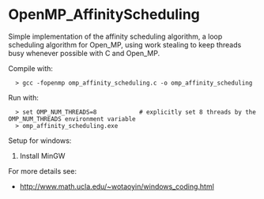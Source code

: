 # OpenMP_AffinityScheduling
Simple implementation of the affinity scheduling algorithm, a loop scheduling algorithm for Open_MP, using work stealing to keep threads busy whenever possible with C and Open_MP.

Compile with: 

      > gcc -fopenmp omp_affinity_scheduling.c -o omp_affinity_scheduling

Run with:

      
      > set OMP_NUM_THREADS=8            # explicitly set 8 threads by the OMP_NUM_THREADS environment variable
      > omp_affinity_scheduling.exe
      

Setup for windows:
1. Install MinGW

For more details see:
- http://www.math.ucla.edu/~wotaoyin/windows_coding.html
